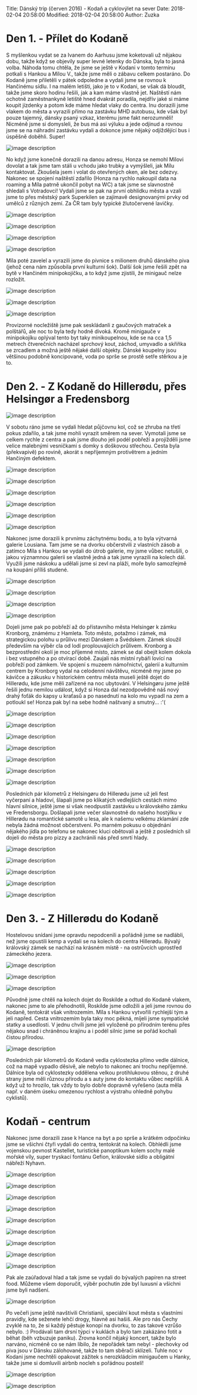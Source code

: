 Title: Dánský trip (červen 2016) - Kodaň a cyklovýlet na sever
Date: 2018-02-04 20:58:00
Modified: 2018-02-04 20:58:00
Author: Zuzka


# Den 1. - Přílet do Kodaně

S myšlenkou vydat se za Ivanem do Aarhusu jsme koketovali už nějakou dobu, takže když se objevily super levné letenky do Dánska, byla to jasná volba. Náhoda tomu chtěla, že jsme se ještě v Kodani v tomto termínu potkali s Hankou a Mílou V., takže jsme měli o zábavu celkem postaráno.
Do Kodaně jsme přiletěli v pátek odpoledne a vydali jsme se rovnou k Hančinému sídlu. I na malém letišti, jako je to v Kodani, se však dá bloudit, takže jsme skoro hodinu řešili, jak a kam máme vlastně jet. Naštěstí nám ochotně zaměstnankyně letiště hned dvakrát poradila, nejdřív jaké si máme koupit jízdenky a potom kde máme hledat vlaky do centra. Inu dorazili jsme vlakem do města a vyrazili přímo na zastávku MHD autobusu, kde však byl pouze tajemný, dánsky psaný vzkaz, kterému jsme fakt nerozumněli! Nicméně jsme si domysleli, že bus má asi výluku a jede odjinud a rovnou jsme se na náhradní zastávku vydali a dokonce jsme nějaký odjíždějící bus i úspěšně doběhli. Super!

![image description]({filename}/images/p1000472.jpg)

No když jsme konečně dorazili na danou adresu, Honza se nemohl Mílovi dovolat a tak jsme tam stáli u vchodu jako trubky a vymýšleli, jak Mílu kontaktovat. Zkoušela jsem i volat do otevřených oken, ale bez odezvy. Nakonec se spojení naštěstí zdařilo (Honza na rychlo nakoupil data na roaming a Míla patrně ukončil pobyt na WC) a tak jsme se slavnostně shledali s Votradovci! Vydali jsme se pak na první obhlídku města a vzali jsme to přes městský park Superkilen se zajímavě designovanými prvky od umělců z různých zemí. Za ČR tam byly typické žlutočervené lavičky.

![image description]({filename}/images/p1000432.jpg)

![image description]({filename}/images/p1000436.jpg)

![image description]({filename}/images/p1000448.jpg)

![image description]({filename}/images/p1000456.jpg)

Míla poté zavelel a vyrazili jsme do pivnice s milionem druhů dánského piva (jehož cena nám způsobila první kulturní šok). Další šok jsme řešili zpět na bytě v Hančiném minipokojíčku, a to když jsme zjistili, že minigauč nelze rozložit.

![image description]({filename}/images/p1000479.jpg)

![image description]({filename}/images/p1000481.jpg)

![image description]({filename}/images/p1000483.jpg)

Provizorné nocležiště jsme pak seskládanli z gaučových matraček a polštářů, ale noc to byla tedy hodně divoká. Kromě minigauče v minipokojíku oplýval tento byt taky minikoupelnou, kde se na cca 1,5 metrech čtverečních nacházel sprchový kout, záchod, umyvadlo a skříňka se zrcadlem a možná ještě nějaké další objekty. Dánské koupelny jsou většinou podobně koncipované, voda po sprše se prostě setře stěrkou a je to.


# Den 2. - Z Kodaně do Hillerødu, přes Helsingør a Fredensborg

![image description]({filename}/images/snimek_obrazovky_2018-02-04.png)

V sobotu ráno jsme se vydali hledat půjčovnu kol, což se zhruba na třetí pokus zdařilo, a tak jsme mohli vyrazit směrem na sever. Vymotali jsme se celkem rychle z centra a pak jsme dlouho jeli podél pobřeží a projížděli jsme velice malebnými vesničkami s domky s doškovou střechou. Cesta byla (překvapivě) po rovině, akorát s nepříjemným protivětrem a jedním Hančiným defektem.

![image description]({filename}/images/p1000489.jpg)

![image description]({filename}/images/p1000497.jpg)

![image description]({filename}/images/p1000500.jpg)

![image description]({filename}/images/p1000504.jpg)

![image description]({filename}/images/p1000512.jpg)

![image description]({filename}/images/p1000516.jpg)

Nakonec jsme dorazili k prvnímu záchytnému bodu, a to byla výtvarná galerie Lousiana. Tam jsme se na dvorku občerstvili z vlastních zásob a zatímco Míla s Hankou se vydali do útrob galerie, my jsme vůbec netušili, o jakou významnou galerii se vlastně jedná a tak jsme vyrazili na kolech dál. Využili jsme náskoku a udělali jsme si zevl na pláži, moře bylo samozřejmě na koupání příliš studené.

![image description]({filename}/images/p1000520.jpg)

![image description]({filename}/images/p1000530.jpg)

![image description]({filename}/images/p1000547.jpg)

![image description]({filename}/images/p1000548.jpg)

Dojeli jsme pak po pobřeží až do přístavního města Helsingør k zámku Kronborg, známému z Hamleta. Toto město, potažmo i zámek, má strategickou polohu u průlivu mezi Dánskem a Švédskem. Zámek sloužil především na výběr cla od lodí proplouvajících průlivem. Kronborg a bezprostřední okolí je moc příjemné místo, zámek se dal obejít kolem dokola i bez vstupného a po otvírací době. Zaujali nás místní rybáři lovící na pobřeží pod zámkem. Ve spojení s muzeem námořnictví, galerií a kulturním centrem by Kronborg vydal na celodenní návštěvu, nicméně my jsme po kávičce a zákusku v historickém centru města museli ještě dojet do Hillerødu, kde jsme měli zařízené na noc ubytování. V Helsingøru jsme ještě řešili jednu nemilou událost, když si Honza dal nezodpovědně náš nový drahý foťák do kapsy u kraťasů a po nasednutí na kolo mu vypadl na zem a potloukl se! Honza pak byl na sebe hodně naštvaný a smutný... :'(


![image description]({filename}/images/p1000558.jpg)

![image description]({filename}/images/p1000575.jpg)

![image description]({filename}/images/p1000578.jpg)

![image description]({filename}/images/p1000589.jpg)

![image description]({filename}/images/p1000591.jpg)

![image description]({filename}/images/p1000610.jpg)

![image description]({filename}/images/p1000616.jpg)

Posledních pár kilometrů z Helsingøru do Hillerødu jsme už jeli fest vyčerpaní a hladoví, šlapali jsme po klikatých vedlejších cestách mimo hlavní silnice, ještě jsme si však neodpustili zastávku u královského zámku ve Fredensborgu. Došlapali jsme večer slavnostně do našeho hostýlku v Hillerødu na romantické samotě u lesa, ale k našemu velkému zklamání zde nebyla žádná možnost občerstvení. Po marném pokusu o objednání nějakého jídla po telefonu se nakonec kluci obětovali a ještě z posledních sil dojeli do města pro pizzy a zachránili nás před smrtí hlady.

![image description]({filename}/images/p1000627.jpg)

![image description]({filename}/images/p1000632.jpg)

![image description]({filename}/images/p1000635.jpg)

![image description]({filename}/images/p1000639.jpg)

![image description]({filename}/images/p1000650.jpg)

# Den 3. - Z Hillerødu do Kodaně
Hostelovou snídani jsme opravdu nepodcenili a pořádně jsme se nadlábli, než jsme opustili kemp a vydali se na kolech do centra Hillerødu. Bývalý královský zámek se nachází na krásném místě - na ostrůvcích uprostřed zámeckého jezera.

![image description]({filename}/images/p1000665.jpg)

![image description]({filename}/images/p1000677.jpg)

![image description]({filename}/images/p1000685.jpg)

Původně jsme chtěli na kolech dojet do Roskilde a odtud do Kodaně vlakem, nakonec jsme to ale přehodnotili, Roskilde jsme odložili a jeli jsme rovnou do Kodaně, tentokrát však vnitrozemím. Míla s Hankou vytvořili rychlejší tým a jeli napřed. Cesta vnitrozemím byla taky moc pěkná, míjeli jsme sympatické statky a usedlosti. V jednu chvíli jsme jeli vyloženě po přírodním terénu přes nějakou snad i chráněnou krajinu a i podél silnic jsme se pořád kochali čistou přírodou.

![image description]({filename}/images/p1000689.jpg)

Posledních pár kilometrů do Kodaně vedla cyklostezka přímo vedle dálnice, což na mapě vypadlo děsivě, ale nebylo to nakonec ani trochu nepříjemné. Dálnice byla od cyklostezky oddělena velkou protihlukovou stěnou, z druhé strany jsme měli různou přírodu a s auty jsme do kontaktu vůbec nepřišli. A když už to hrozilo, tak vždy to bylo dobře dopravně vyřešeno (auta měla např. v daném úseku omezenou rychlost a výstrahu ohledně pohybu cyklistů).


# Kodaň - centrum
Nakonec jsme dorazili zase k Hance na byt a po sprše a krátkém odpočinku jsme se všichni čtyři vydali do centra, tentokrát na kolech. Obhlédli jsme vojenskou pevnost Kastellet, turistické panoptikum kolem sochy malé mořské víly, super tryskací fontánu Gefion, královské sídlo a obligátní nábřeží Nyhavn.


![image description]({filename}/images/p1000701.jpg)

![image description]({filename}/images/p1000708.jpg)

![image description]({filename}/images/p1000709.jpg)

![image description]({filename}/images/p1000712.jpg)

![image description]({filename}/images/p1000714.jpg)

![image description]({filename}/images/p1000717.jpg)

![image description]({filename}/images/p1000724.jpg)

![image description]({filename}/images/p1000727.jpg)

![image description]({filename}/images/p1000728.jpg)

Pak ale zaúřadoval hlad a tak jsme se vydali do bývalých papíren na street food. Můžeme všem doporučit, výběr pochutin zde byl luxusní a všichni jsme byli nadšení.

![image description]({filename}/images/p1000733.jpg)

Po večeři jsme ještě navštívili Christianii, speciální kout města s vlastními pravidly, kde seženete lehčí drogy, hlavně asi hašiš. Ale pro nás Čechy zvyklé na to, že si každý pěstuje konopí na dvorku, to zas takové vzrůšo nebylo. :) Prodávali tam drsní týpci v kuklách a bylo tam zakázáno fotit a běhat (běh vzbuzuje paniku). Zrovna končil nějaký koncert, takže bylo narváno, nicméně co se nám líbilo, že nepořádek tam nebyl - plechovky od piva jsou v Dánsku zálohované, takže to tam sběrači sklízeli.
Tuhle noc v Kodani jsme nechtěli opakovat zážitek s nerozkládcím minigaučem u Hanky, takže jsme si domluvili airbnb nocleh s pořádnou postelí!

![image description]({filename}/images/p1000734.jpg)

![image description]({filename}/images/p1000736.jpg)
